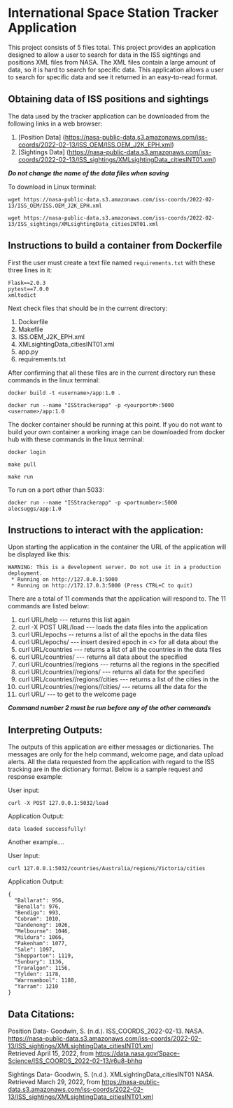 
# International Space Station Tracker Application

This project consists of 5 files total. This project provides an application designed
to allow a user to search for data in the ISS sightings and positions XML files from NASA.
The XML files contain a large amount of data, so it is hard to search for specific data. This
application allows a user to search for specific data and see it returned in an easy-to-read 
format.

## Obtaining data of ISS positions and sightings

The data used by the tracker application can be downloaded from the following links in a web browser:
1. [Position Data] (https://nasa-public-data.s3.amazonaws.com/iss-coords/2022-02-13/ISS_OEM/ISS.OEM_J2K_EPH.xml)
2. [Sightings Data] (https://nasa-public-data.s3.amazonaws.com/iss-coords/2022-02-13/ISS_sightings/XMLsightingData_citiesINT01.xml)

***Do not change the name of the data files when saving***

To download in Linux terminal:

`wget https://nasa-public-data.s3.amazonaws.com/iss-coords/2022-02-13/ISS_OEM/ISS.OEM_J2K_EPH.xml`

`wget https://nasa-public-data.s3.amazonaws.com/iss-coords/2022-02-13/ISS_sightings/XMLsightingData_citiesINT01.xml`

## Instructions to build a container from Dockerfile

First the user must create a text file named `requirements.txt` with these three lines in it:
```
Flask==2.0.3
pytest==7.0.0
xmltodict
```

Next check files that should be in the current directory:
1. Dockerfile
2. Makefile
3. ISS.OEM_J2K_EPH.xml
4. XMLsightingData_citiesINT01.xml
5. app.py
6. requirements.txt

After confirming that all these files are in the current directory run these commands in the linux terminal:

`docker build -t <username>/app:1.0 .`

`docker run --name "ISStrackerapp" -p <yourport#>:5000 <username>/app:1.0`

The docker container should be running at this point. If you do not want to build your own container
a working image can be downloaded from docker hub with these commands in the linux terminal:

`docker login`

`make pull`

`make run`

To run on a port other than 5033:

`docker run --name "ISStrackerapp" -p <portnumber>:5000 alecsuggs/app:1.0`

## Instructions to interact with the application:

Upon starting the application in the container the URL of the application
will be displayed like this:

```
WARNING: This is a development server. Do not use it in a production deployment.
 * Running on http://127.0.0.1:5000
 * Running on http://172.17.0.3:5000 (Press CTRL+C to quit)
```

There are a total of 11 commands that the application will respond to.
The 11 commands are listed below:

1. curl URL/help --- returns this list again
2. curl -X POST URL/load --- loads the data files into the application 
3. curl URL/epochs -- returns a list of all the epochs in the data files
4. curl URL/epochs/<epoch> --- insert desired epoch in <> for all data about the <epoch>
5. curl URL/countries --- returns a list of all the countries in the data files
6. curl URL/countries/<country> --- returns all data about the specified <country>
7. curl URL/countries/<country>/regions --- returns all the regions in the specified <country>
8. curl URL/countries/<country>/regions/<region> --- returns all data for the specified <region>
9. curl URL/countries/<country>/regions/<region>/cities --- returns a list of the cities in the <region>
10. curl URL/countries/<country>/regions/<region>/cities/<cities> --- returns all the data for the <city>
11. curl URL/ --- to get to the welcome page

***Command number 2 must be run before any of the other commands***

## Interpreting Outputs:

The outputs of this application are either messages or dictionaries. The messages are
only for the help command, welcome page, and data upload alerts. All the data requested
from the application with regard to the ISS tracking are in the dictionary
format. Below is a sample request and response example:

User input:

`curl -X POST 127.0.0.1:5032/load`

Application Output:

`data loaded successfully!`

Another example....

User Input:

`curl 127.0.0.1:5032/countries/Australia/regions/Victoria/cities`

Application Output:

```
{
  "Ballarat": 956,
  "Benalla": 976,
  "Bendigo": 993,
  "Cobram": 1010,
  "Dandenong": 1026,
  "Melbourne": 1046,
  "Mildura": 1066,
  "Pakenham": 1077,
  "Sale": 1097,
  "Shepparton": 1119,
  "Sunbury": 1136,
  "Traralgon": 1156,
  "Tylden": 1178,
  "Warrnambool": 1188,
  "Yarram": 1210
}
```

## Data Citations:

Position Data-
Goodwin, S. (n.d.). ISS_COORDS_2022-02-13. NASA. https://nasa-public-data.s3.amazonaws.com/iss-coords/2022-02-13/ISS_sightings/XMLsightingData_citiesINT01.xml  
Retrieved April 15, 2022, from https://data.nasa.gov/Space-Science/ISS_COORDS_2022-02-13/r6u8-bhhq

Sightings Data-
Goodwin, S. (n.d.). XMLsightingData_citiesINT01 NASA. Retrieved March 29, 
2022, from https://nasa-public-data.s3.amazonaws.com/iss-coords/2022-02-13/ISS_sightings/XMLsightingData_citiesINT01.xml
